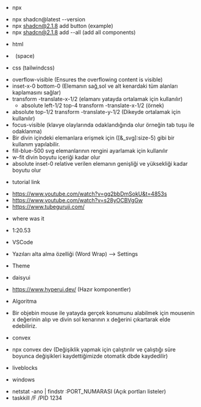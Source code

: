 * npx 
- npx shadcn@latest --version 
- npx shadcn@2.1.8 add button (example)
- npx shadcn@2.1.8 add --all (add all components)

* html
- &nbsp; (space)


* css (tailwindcss)
- overflow-visible (Ensures the overflowing content is visible)
- inset-x-0 bottom-0 (Elemanın sağ,sol ve alt kenardaki tüm alanları kaplamasını sağlar)
- transform -translate-x-1/2 (elamanı yatayda ortalamak için kullanılır)
    - absolute left-1/2 top-4 transform -translate-x-1/2 (örnek)
- absolute top-1/2 transform -translate-y-1/2 (Dikeyde ortalamak için kullanılır)
- focus-visible (klavye olaylarında odaklandığında olur örneğin tab tuşu ile odaklanma)
- Bir divin içindeki elemanlara erişmek için ([&_svg]:size-5) gibi bir kullanım yapılabilir.
- fill-blue-500 svg elemanlarının rengini ayarlamak için kullanılır
-  w-fit divin boyutu içeriği kadar olur
- absolute inset-0  relative verilen elemanın genişliği ve yüksekliği kadar boyutu olur 

* tutorial link 
- https://www.youtube.com/watch?v=gq2bbDmSokU&t=4853s
- https://www.youtube.com/watch?v=s28yOCBVgGw
- https://www.tubeguruji.com/
* where was it 
- 1:20.53 

* VSCode
- Yazıları alta alma özelliği (Word Wrap) --> Settings

* Theme 
- daisyui

* https://www.hyperui.dev/ (Hazır komponentler)

* Algoritma
- Bir objebin mouse ile yatayda gerçek konumunu alabilmek için mousenin x değerinin alıp ve divin sol kenarının x değerini çıkartarak elde edebiliriz.

* convex
- npx convex dev (Değişiklik yapmak için çalıştırılır ve çalıştığı süre boyunca değişikleri kaydettiğimizde otomatik dbde kaydedilir)

* liveblocks


* windows
- netstat -ano | findstr :PORT_NUMARASI (Açık portları listeler)
- taskkill /F /PID 1234
